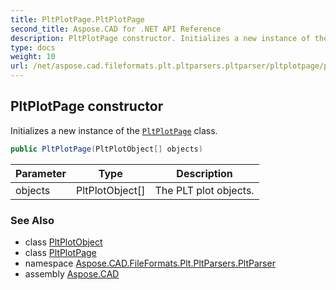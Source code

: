 ```yaml
---
title: PltPlotPage.PltPlotPage
second_title: Aspose.CAD for .NET API Reference
description: PltPlotPage constructor. Initializes a new instance of the PltPlotPage class
type: docs
weight: 10
url: /net/aspose.cad.fileformats.plt.pltparsers.pltparser/pltplotpage/pltplotpage/
---
```

## PltPlotPage constructor

Initializes a new instance of the [`PltPlotPage`](../) class.

```csharp
public PltPlotPage(PltPlotObject[] objects)
```

| Parameter | Type | Description |
| --- | --- | --- |
| objects | PltPlotObject[] | The PLT plot objects. |

### See Also

* class [PltPlotObject](../../../aspose.cad.fileformats.plt.pltparsers.pltparser.pltplotitems/pltplotobject/)
* class [PltPlotPage](../)
* namespace [Aspose.CAD.FileFormats.Plt.PltParsers.PltParser](../../../aspose.cad.fileformats.plt.pltparsers.pltparser/)
* assembly [Aspose.CAD](../../../)


